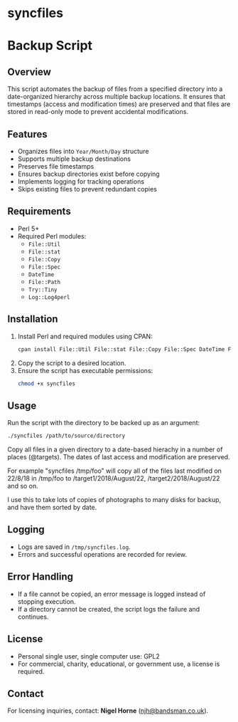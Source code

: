 syncfiles
=========

# Backup Script

## Overview
This script automates the backup of files from a specified directory into a date-organized hierarchy across multiple backup locations.
It ensures that timestamps (access and modification times) are preserved and that files are stored in read-only mode to prevent accidental modifications.

## Features
- Organizes files into `Year/Month/Day` structure
- Supports multiple backup destinations
- Preserves file timestamps
- Ensures backup directories exist before copying
- Implements logging for tracking operations
- Skips existing files to prevent redundant copies

## Requirements
- Perl 5+
- Required Perl modules:
  - `File::Util`
  - `File::stat`
  - `File::Copy`
  - `File::Spec`
  - `DateTime`
  - `File::Path`
  - `Try::Tiny`
  - `Log::Log4perl`

## Installation
1. Install Perl and required modules using CPAN:
   ```sh
   cpan install File::Util File::stat File::Copy File::Spec DateTime File::Path Try::Tiny Log::Log4perl
   ```
2. Copy the script to a desired location.
3. Ensure the script has executable permissions:
   ```sh
   chmod +x syncfiles
   ```

## Usage
Run the script with the directory to be backed up as an argument:
```sh
./syncfiles /path/to/source/directory
```

Copy all files in a given directory to a date-based hierachy in a number of places (@targets).
The dates of last access and modification are preserved.

For example "syncfiles /tmp/foo" will copy all of the files last modified on
22/8/18 in /tmp/foo to /target1/2018/August/22, /target2/2018/August/22
and so on.

I use this to take lots of copies of photographs to many disks for backup,
and have them sorted by date.

## Logging
- Logs are saved in `/tmp/syncfiles.log`.
- Errors and successful operations are recorded for review.

## Error Handling
- If a file cannot be copied, an error message is logged instead of stopping execution.
- If a directory cannot be created, the script logs the failure and continues.

## License
- Personal single user, single computer use: GPL2
- For commercial, charity, educational, or government use, a license is required.

## Contact
For licensing inquiries, contact: **Nigel Horne** (njh@bandsman.co.uk).
